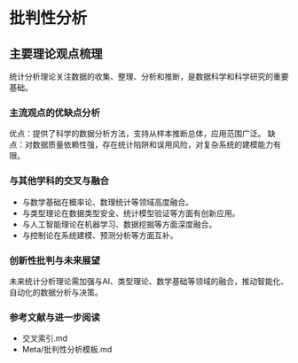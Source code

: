 # 批判性分析

## 主要理论观点梳理

统计分析理论关注数据的收集、整理、分析和推断，是数据科学和科学研究的重要基础。

### 主流观点的优缺点分析

优点：提供了科学的数据分析方法，支持从样本推断总体，应用范围广泛。
缺点：对数据质量依赖性强，存在统计陷阱和误用风险，对复杂系统的建模能力有限。

### 与其他学科的交叉与融合

- 与数学基础在概率论、数理统计等领域高度融合。
- 与类型理论在数据类型安全、统计模型验证等方面有创新应用。
- 与人工智能理论在机器学习、数据挖掘等方面深度融合。
- 与控制论在系统建模、预测分析等方面互补。

### 创新性批判与未来展望

未来统计分析理论需加强与AI、类型理论、数学基础等领域的融合，推动智能化、自动化的数据分析与决策。

### 参考文献与进一步阅读

- 交叉索引.md
- Meta/批判性分析模板.md

